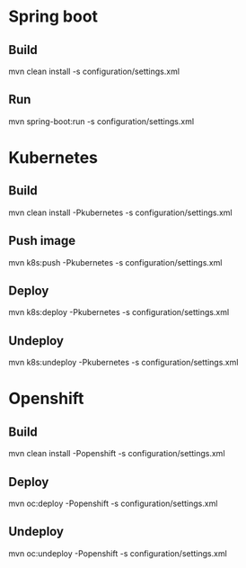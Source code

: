 # Spring boot

## Build
mvn clean install -s configuration/settings.xml

## Run
mvn spring-boot:run -s configuration/settings.xml



# Kubernetes

## Build
mvn clean install -Pkubernetes -s configuration/settings.xml

## Push image
mvn k8s:push -Pkubernetes -s configuration/settings.xml

## Deploy
mvn k8s:deploy -Pkubernetes -s configuration/settings.xml

## Undeploy
mvn k8s:undeploy -Pkubernetes -s configuration/settings.xml



# Openshift

## Build
mvn clean install -Popenshift -s configuration/settings.xml

## Deploy
mvn oc:deploy -Popenshift -s configuration/settings.xml


## Undeploy
mvn oc:undeploy -Popenshift -s configuration/settings.xml